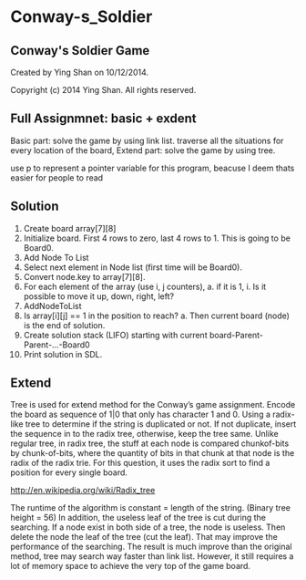 # Conway-s_Soldier

## Conway's Soldier Game
Created by Ying Shan on 10/12/2014.

Copyright (c) 2014 Ying Shan. All rights reserved.


## Full Assignmnet: basic + exdent
Basic part: solve the game by using link list. traverse all the situations for every location of the board,
Extend part: solve the game by using tree. 

use p to represent a pointer variable for this program, beacuse I deem thats easier for people to read

## Solution
1. Create board array[7][8]
2. Initialize board. First 4 rows to zero, last 4 rows to 1. This is going to be Board0.
3. Add Node To List
4. Select next element in Node list (first time will be Board0).
5. Convert node.key to array[7][8].
6. For each element of the array (use i, j counters),
a. if it is 1,
i. Is it possible to move it up, down, right, left?
1. AddNodeToList
2. Is array[i][j] == 1 in the position to reach?
a. Then current board (node) is the end of solution.
7. Create solution stack (LIFO) starting with current board-Parent-Parent-…-Board0
8. Print solution in SDL.

## Extend
Tree is used for extend method for the Conway’s game assignment. Encode the board as sequence of 1|0 that only has character 1 and 0. Using a radix-like tree to determine if the string is duplicated or not. If not duplicate, insert the sequence in to the radix tree, otherwise, keep the tree same. Unlike regular tree, in radix tree, the stuff at each node is compared chunkof-bits by chunk-of-bits, where the quantity of bits in that chunk at that node
is the radix of the radix trie. For this question, it uses the radix sort to find a position for every single board.

http://en.wikipedia.org/wiki/Radix_tree

The runtime of the algorithm is constant = length of the string. (Binary tree height = 56) In addition, the useless leaf of the tree is cut during the searching. If a node exist in both side of a tree, the node is useless. Then delete the node the leaf of the tree (cut the leaf). That may improve the performance of the
searching. The result is much improve than the original method, tree may search way faster than link list. However, it still requires a lot of memory space to achieve the very top of the game board.
